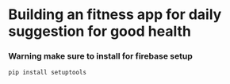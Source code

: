 # Building an fitness app for daily suggestion for good health


### Warning make sure to install for firebase setup
``` python
pip install setuptools
```